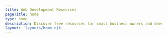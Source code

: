```yaml
---
title: Web Development Resources
pageTitle: home
type: home
description: Discover free resources for small business owners and developers including tutorials, database listings, templates, themes, and more.
layout: 'layouts/home.njk'
---
```


